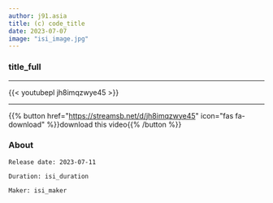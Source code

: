 ```yaml
---
author: j91.asia
title: (c) code_title
date: 2023-07-07
image: "isi_image.jpg"
---
```


### title_full
___

{{< youtubepl jh8imqzwye45 >}}
___

{{% button href="https://streamsb.net/d/jh8imqzwye45" icon="fas fa-download" %}}download this video{{% /button %}}
### About

`Release date: 2023-07-11`

`Duration: isi_duration`

`Maker:	isi_maker`